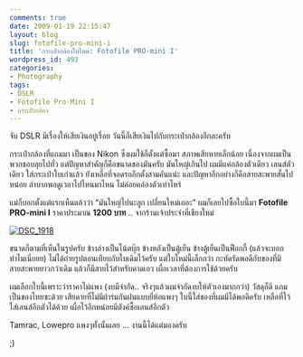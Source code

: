 ```yaml
---
comments: true
date: 2009-01-19 22:15:47
layout: blog
slug: fotofile-pro-mini-i
title: 'กระเป๋ากล้องใบใหม่: Fotofile PRO-mini I'
wordpress_id: 493
categories:
- Photography
tags:
- DSLR
- Fotofile Pro-Mini I
- กระเป๋ากล้อง
---
```


จับ DSLR มีเรื่องให้เสียเงินอยู่เรื่อย วันนี้ก็เสียเงินไปกับกระเป๋ากล้องอีกละครับ

กระเป๋ากล้องที่แถมมา เป็นของ Nikon ซึ่งผมใช้ก็ตั้งแต่ซื้อมา สภาพเสียหายเล็กน้อย เนื่องจากผมเป็นพวกชอบลุยไปทั่ว แต่ปัญหาสำคัญก็คือขนาดของมันครับ มันใหญ่เกินไป ผมมีแค่กล้องตัวเดียว เลนส์ตัวเดียว ใส่กระเป๋าใบเก่าแล้ว ยังเหลือที่จอดรถอีกตั้งสามคันแน่ะ และปัญหาอีกอย่างก็คือสายสะพายสั้นไปหน่อย ลำบากพอดูเวลาไปไหนมาไหน ไม่ค่อยคล่องตัวเท่าไหร่

แม่ก็บอกตั้งแต่แรกเห็นแล้วว่า “มันใหญ่ไปนะลูก เปลี่ยนใหม่เถอะ” ผมก็เลยไปซื้อใบนี้มา **Fotofile PRO-mini I** ราคาประมาณ **1200 บาท** .. จากร้านเจ้าประจำที่เชียงใหม่

[![DSC_1918](http://www.armno.in.th/wp-content/uploads/2009/01/dsc-1918-thumb.jpg)](http://www.armno.in.th/wp-content/uploads/2009/01/dsc-1918.jpg)

ขนาดก็ตามที่เห็นในรูปครับ ข้างล่างเป็นโน้ตบุ๊ก ข้างหลังเป็นตู้เย็น ข้างตู้เย็นเป็นฟ็อกกี้ (แล้วจะบอกทำไมเนี่ยยย) ไม่ได้ถ่ายรูปตอนเทียบกับใบเดิมไว้ครับ แต่ใบใหม่นี้เล็กกว่า กะทัดรัดพอดีกับของที่มี สายสะพายยาวกว่าเดิม แล้วก็มีสายไว้สำหรับคาดเอว เผื่อเวลาที่ต้องการใช้ด้วยครับ

ผมเลือกใบนี้เพราะว่าราคาไม่แพง (งบมีจำกัด.. จริงๆแล้วผมจำกัดงบให้ตัวเองมากกว่า) วัสดุก็ดี แถมเป็นของไทยซะด้วย เสียดายที่ไม่มีผ้าร่มกันฝนแบบยี่ห้อแพงๆ ใบนี้ใส่ของที่ผมมีได้พอดีครับ เหลือที่ไว้ใส่เลนส์อีกตัวได้ด้วย เผื่อไว้อีกหน่อยมีตังค์ซื้อเลนส์อีกตัว

Tamrac, Lowepro แพงๆทั้งนั้นเลย … งานนี้ได้แต่มองครับ

;)

